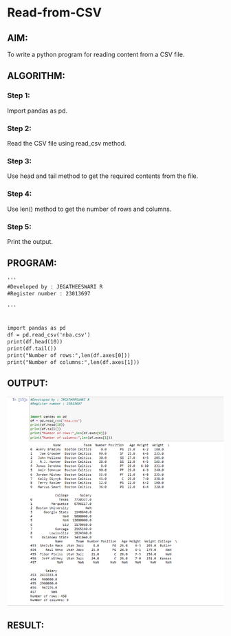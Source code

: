 # Read-from-CSV

## AIM:
To write a python program for reading content from a CSV file.

## ALGORITHM:
### Step 1:
Import pandas as pd.

### Step 2:
Read the CSV file using read_csv method.



### Step 3:
Use head and tail method to get the required contents from the file.



### Step 4:
Use len() method to get the number of rows and columns.



### Step 5:
Print the output.



## PROGRAM:
```
'''
#Developed by : JEGATHEESWARI R
#Register number : 23013697

'''


import pandas as pd
df = pd.read_csv('nba.csv')
print(df.head(10))
print(df.tail())
print("Number of rows:",len(df.axes[0]))
print("Number of columns:",len(df.axes[1]))
```

## OUTPUT:
![output](<Screenshot 2024-01-02 141741.png>)

## RESULT:
